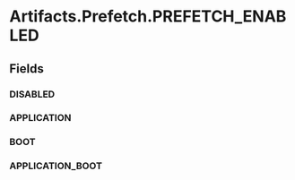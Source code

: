 ﻿


# Artifacts.Prefetch.PREFETCH_ENABLED

## Fields

### DISABLED

### APPLICATION

### BOOT

### APPLICATION_BOOT
